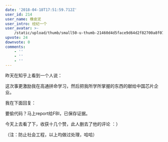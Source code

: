 ```yaml
---
date: '2018-04-18T17:51:59.712Z'
user_id: 214
user_name: 橡皮泥
user_intro: 经纪一个
user_avatar: >-
    /static/upload/thumb/small50-u-thumb-21460d4d5face9d64d2f82700a8f075a7bdf56a943b.png
upvote: 24
downvote: 0
comments:
    - ''
    - ''
    - ''
---
```


昨天在知乎上看到一个人说：

这次事更激励我在高通拼命学习，然后把我所学所掌握的东西的献给中国芯片企业。

我在下面回复：

要偷代码？马上report给FBI，已保存证据。

  

今天上去看了下，收获十几个赞，此人删去了他的评论 ：）

（注：防止社会工程，以上均做过处理，哈哈）
